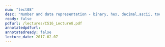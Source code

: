 ```yaml
---
num: "lect08"
desc: "Number and data representation - binary, hex, decimal,ascii, tools to examine data: hexdump, gdb"
ready: false
pdfurl: /lectures/CS16_Lecture8.pdf
annotatedpdfurl: 
annotatedready: false
lecture_date: 2017-02-07 
---
```



